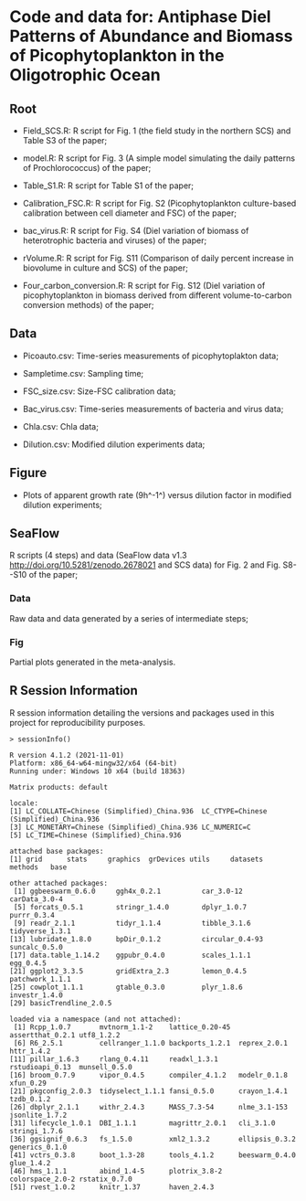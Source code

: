 # Code and data for: Antiphase Diel Patterns of Abundance and Biomass of Picophytoplankton in the Oligotrophic Ocean

## Root

* Field_SCS.R: R script for Fig. 1 (the field study in the northern SCS) and Table S3 of the paper;

* model.R: R script for Fig. 3 (A simple model simulating the daily patterns of Prochlorococcus) of the paper;

* Table_S1.R: R script for Table S1 of the paper;

* Calibration_FSC.R: R script for Fig. S2 (Picophytoplankton culture-based calibration between cell diameter and FSC) of the paper;

* bac_virus.R: R script for Fig. S4 (Diel variation of biomass of heterotrophic bacteria and viruses) of the paper;

* rVolume.R: R script for Fig. S11 (Comparison of daily percent increase in biovolume in culture and SCS) of the paper;

* Four_carbon_conversion.R: R script for Fig. S12 (Diel variation of picophytoplankton in biomass derived from different volume-to-carbon conversion methods) of the paper;

## Data

* Picoauto.csv: Time-series measurements of picophytoplakton data;

* Sampletime.csv: Sampling time;

* FSC_size.csv: Size-FSC calibration data;

* Bac_virus.csv: Time-series measurements of bacteria and virus data;

* Chla.csv: Chla data;

* Dilution.csv: Modified dilution experiments data; 
 
## Figure

* Plots of apparent growth rate (9h^-1^) versus dilution factor in modified dilution experiments;

## SeaFlow

R scripts (4 steps) and data (SeaFlow data v1.3 http://doi.org/10.5281/zenodo.2678021 and SCS data) for Fig. 2 and Fig. S8--S10 of the paper;

### Data 

Raw data and data generated by a series of intermediate steps;

### Fig 

Partial plots generated in the meta-analysis.

## R Session Information
R session information detailing the versions and packages used in this project for reproducibility purposes.

```
> sessionInfo()

R version 4.1.2 (2021-11-01)
Platform: x86_64-w64-mingw32/x64 (64-bit)
Running under: Windows 10 x64 (build 18363)

Matrix products: default

locale:
[1] LC_COLLATE=Chinese (Simplified)_China.936  LC_CTYPE=Chinese (Simplified)_China.936   
[3] LC_MONETARY=Chinese (Simplified)_China.936 LC_NUMERIC=C                              
[5] LC_TIME=Chinese (Simplified)_China.936    

attached base packages:
[1] grid      stats     graphics  grDevices utils     datasets  methods   base     

other attached packages:
 [1] ggbeeswarm_0.6.0     ggh4x_0.2.1          car_3.0-12           carData_3.0-4       
 [5] forcats_0.5.1        stringr_1.4.0        dplyr_1.0.7          purrr_0.3.4         
 [9] readr_2.1.1          tidyr_1.1.4          tibble_3.1.6         tidyverse_1.3.1     
[13] lubridate_1.8.0      bpDir_0.1.2          circular_0.4-93      suncalc_0.5.0       
[17] data.table_1.14.2    ggpubr_0.4.0         scales_1.1.1         egg_0.4.5           
[21] ggplot2_3.3.5        gridExtra_2.3        lemon_0.4.5          patchwork_1.1.1     
[25] cowplot_1.1.1        gtable_0.3.0         plyr_1.8.6           investr_1.4.0       
[29] basicTrendline_2.0.5

loaded via a namespace (and not attached):
 [1] Rcpp_1.0.7       mvtnorm_1.1-2    lattice_0.20-45  assertthat_0.2.1 utf8_1.2.2      
 [6] R6_2.5.1         cellranger_1.1.0 backports_1.2.1  reprex_2.0.1     httr_1.4.2      
[11] pillar_1.6.3     rlang_0.4.11     readxl_1.3.1     rstudioapi_0.13  munsell_0.5.0   
[16] broom_0.7.9      vipor_0.4.5      compiler_4.1.2   modelr_0.1.8     xfun_0.29       
[21] pkgconfig_2.0.3  tidyselect_1.1.1 fansi_0.5.0      crayon_1.4.1     tzdb_0.1.2      
[26] dbplyr_2.1.1     withr_2.4.3      MASS_7.3-54      nlme_3.1-153     jsonlite_1.7.2  
[31] lifecycle_1.0.1  DBI_1.1.1        magrittr_2.0.1   cli_3.1.0        stringi_1.7.6   
[36] ggsignif_0.6.3   fs_1.5.0         xml2_1.3.2       ellipsis_0.3.2   generics_0.1.0  
[41] vctrs_0.3.8      boot_1.3-28      tools_4.1.2      beeswarm_0.4.0   glue_1.4.2      
[46] hms_1.1.1        abind_1.4-5      plotrix_3.8-2    colorspace_2.0-2 rstatix_0.7.0   
[51] rvest_1.0.2      knitr_1.37       haven_2.4.3 
```
